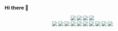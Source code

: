 ### Hi there 👋

<div align=center>
<a href="https://www.youtube.com/channel/UCgJ8iR8g3_7Cx-kqZZAcRrQ" target="_blank">
      <img src="https://img.shields.io/badge/YouTube-FF0000?style=for-the-badge&logo=youtube&logoColor=white"></a>
<a href="https://www.instagram.com/se_do11/"target="_blank">
      <img src="https://img.shields.io/badge/Instagram-E4405F?style=for-the-badge&logo=instagram&logoColor=white"></a>
<a href="https://blog.naver.com/tmvmffpsej" target="_blank">
      <img src="https://img.shields.io/badge/Blogger-FF5722?style=for-the-badge&logo=blogger&logoColor=white"></a>
<a href="https://www.reddit.com/user/Educational_Daikon87" target="_blank">
      <img src="https://img.shields.io/badge/Reddit-FF4500?style=for-the-badge&logo=reddit&logoColor=white"></a>
  
</div>

<div align=center>
  
<img src="https://img.shields.io/badge/C%2B%2B-00599C?style=for-the-badge&logo=c%2B%2B&logoColor=white">
<img src="https://img.shields.io/badge/C%23-239120?style=for-the-badge&logo=c-sharp&logoColor=white">
<img src="https://img.shields.io/badge/CSS3-1572B6?style=for-the-badge&logo=css3&logoColor=white">
<img src="https://img.shields.io/badge/HTML5-E34F26?style=for-the-badge&logo=html5&logoColor=white">
<img src="https://img.shields.io/badge/JavaScript-323330?style=for-the-badge&logo=javascript&logoColor=F7DF1E">
<img src="https://img.shields.io/badge/Python-FFD43B?style=for-the-badge&logo=python&logoColor=blue">
<img src="https://img.shields.io/badge/MySQL-005C84?style=for-the-badge&logo=mysql&logoColor=white">
<img src="https://img.shields.io/badge/Android_Studio-3DDC84?style=for-the-badge&logo=android-studio&logoColor=white">
<img src="https://img.shields.io/badge/Java-ED8B00?style=for-the-badge&logo=java&logoColor=white">
<img src="https://img.shields.io/badge/OpenCV-27338e?style=for-the-badge&logo=OpenCV&logoColor=white">

  
</div>
